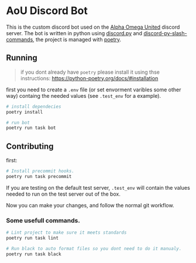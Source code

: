 # AoU Discord Bot
This is the custom discord bot used on the [Alpha Omega United](https://discord.gg/KPuHwjMyCH) discord server.
The bot is written in python using [discord.py]() and [discord-py-slash-commands](),
the project is managed with [poetry]().

## Running
> if you dont already have `poetry` please install it using thse instructions: <https://python-poetry.org/docs/#installation>

first you need to create a `.env` file (or set envorment varibles some other way) containg the needed values (see `.test_env` for a example).

```bash
# install dependecies
poetry install

# run bot
poetry run task bot
```


## Contributing
first:
```bash
# Install precommit hooks.
poetry run task precommit
```

If you are testing on the default test server, `.test_env` will contain the values needed to run on the test server out of the box.

Now you can make your changes, and follow the normal git workflow.

### Some usefull commands.
```bash
# Lint project to make sure it meets standards
poetry run task lint

# Run black to auto format files so you dont need to do it manualy.
poetry run task black
```
